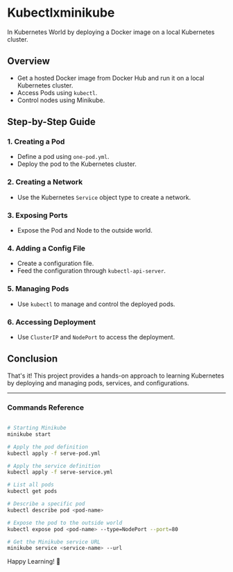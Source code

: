 # Kubectlxminikube

In Kubernetes World by deploying a Docker image on a local Kubernetes cluster.

## Overview
- Get a hosted Docker image from Docker Hub and run it on a local Kubernetes cluster.
- Access Pods using `kubectl`.
- Control nodes using Minikube.

## Step-by-Step Guide

### 1. Creating a Pod
- Define a pod using `one-pod.yml`.
- Deploy the pod to the Kubernetes cluster.

### 2. Creating a Network
- Use the Kubernetes `Service` object type to create a network.

### 3. Exposing Ports
- Expose the Pod and Node to the outside world.

### 4. Adding a Config File
- Create a configuration file.
- Feed the configuration through `kubectl-api-server`.

### 5. Managing Pods
- Use `kubectl` to manage and control the deployed pods.

### 6. Accessing Deployment
- Use `ClusterIP` and `NodePort` to access the deployment.

## Conclusion
That's it! This project provides a hands-on approach to learning Kubernetes by deploying and managing pods, services, and configurations.

---

### Commands Reference

```sh

# Starting Minikube
minikube start

# Apply the pod definition
kubectl apply -f serve-pod.yml

# Apply the service definition
kubectl apply -f serve-service.yml

# List all pods
kubectl get pods

# Describe a specific pod
kubectl describe pod <pod-name>

# Expose the pod to the outside world
kubectl expose pod <pod-name> --type=NodePort --port=80

# Get the Minikube service URL
minikube service <service-name> --url
```

Happy Learning! 🚀
